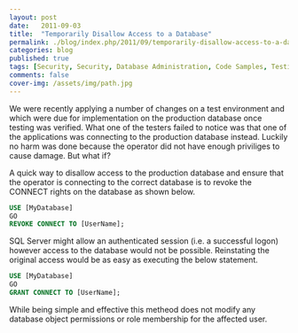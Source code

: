 ```yaml
---
layout: post
date:   2011-09-03
title:  "Temporarily Disallow Access to a Database"
permalink: ./blog/index.php/2011/09/temporarily-disallow-access-to-a-database/
categories: blog
published: true
tags: [Security, Security, Database Administration, Code Samples, Testing]
comments: false
cover-img: /assets/img/path.jpg
---
```

We were recently applying a number of changes on a test environment and which were due for implementation on the production database once testing was verified. What one of the testers failed to notice was that one of the applications was connecting to the production database instead. Luckily no harm was done because the operator did not have enough priviliges to cause damage. But what if?

A quick way to disallow access to the production database and ensure that the operator is connecting to the correct database is to revoke the CONNECT rights on the database as shown below.

``` sql
USE [MyDatabase]
GO
REVOKE CONNECT TO [UserName];
```

SQL Server might allow an authenticated session (i.e. a successful logon) however access to the database would not be possible. Reinstating the original access would be as easy as executing the below statement.

``` sql
USE [MyDatabase]
GO
GRANT CONNECT TO [UserName];
```

While being simple and effective this metheod does not modify any database object permissions or role membership for the affected user.
